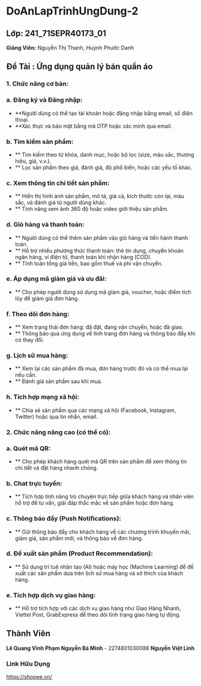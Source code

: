 # DoAnLapTrinhUngDung-2
## Lớp: 241_71SEPR40173_01
**Giảng Viên:** Nguyễn Thị Thanh, Huỳnh Phước Danh

## Đề Tài : Ứng dụng quản lý bán quần áo

### 1. Chức năng cơ bản:
### a. Đăng ký và Đăng nhập:
- **Người dùng có thể tạo tài khoản hoặc đăng nhập bằng email, số điện thoại.
- **Xác thực và bảo mật bằng mã OTP hoặc xác minh qua email.
### b. Tìm kiếm sản phẩm:
- ** Tìm kiếm theo từ khóa, danh mục, hoặc bộ lọc (size, màu sắc, thương hiệu, giá, v.v.).
- ** Lọc sản phẩm theo giá, đánh giá, độ phổ biến, hoặc các yếu tố khác.
### c. Xem thông tin chi tiết sản phẩm:
- ** Hiển thị hình ảnh sản phẩm, mô tả, giá cả, kích thước còn lại, màu sắc, và đánh giá từ người dùng khác.
- ** Tính năng xem ảnh 360 độ hoặc video giới thiệu sản phẩm.
### d. Giỏ hàng và thanh toán:
- ** Người dùng có thể thêm sản phẩm vào giỏ hàng và tiến hành thanh toán.
- ** Hỗ trợ nhiều phương thức thanh toán: thẻ tín dụng, chuyển khoản ngân hàng, ví điện tử, thanh toán khi nhận hàng (COD).
- ** Tính toán tổng giá tiền, bao gồm thuế và phí vận chuyển.
### e. Áp dụng mã giảm giá và ưu đãi:
- ** Cho phép người dùng sử dụng mã giảm giá, voucher, hoặc điểm tích lũy để giảm giá đơn hàng.
### f. Theo dõi đơn hàng:
- ** Xem trạng thái đơn hàng: đã đặt, đang vận chuyển, hoặc đã giao.
- ** Thông báo qua ứng dụng về tình trạng đơn hàng và thông báo đẩy khi có thay đổi.
### g. Lịch sử mua hàng:
- ** Xem lại các sản phẩm đã mua, đơn hàng trước đó và có thể mua lại nếu cần.
- ** Đánh giá sản phẩm sau khi mua.
### h. Tích hợp mạng xã hội:
- ** Chia sẻ sản phẩm qua các mạng xã hội (Facebook, Instagram, Twitter) hoặc qua tin nhắn, email.

### 2. Chức năng nâng cao (có thể có):
### a. Quét mã QR:
- ** Cho phép khách hàng quét mã QR trên sản phẩm để xem thông tin chi tiết và đặt hàng nhanh chóng.
### b. Chat trực tuyến:
- ** Tích hợp tính năng trò chuyện trực tiếp giữa khách hàng và nhân viên hỗ trợ để tư vấn, giải đáp thắc mắc về sản phẩm hoặc đơn hàng.
### c. Thông báo đẩy (Push Notifications):
- ** Gửi thông báo đẩy cho khách hàng về các chương trình khuyến mãi, giảm giá, sản phẩm mới, và thông báo về đơn hàng.
### d. Đề xuất sản phẩm (Product Recommendation):
- ** Sử dụng trí tuệ nhân tạo (AI) hoặc máy học (Machine Learning) để đề xuất các sản phẩm dựa trên lịch sử mua hàng và sở thích của khách hàng.
### e. Tích hợp dịch vụ giao hàng:
- ** Hỗ trợ tích hợp với các dịch vụ giao hàng như Giao Hàng Nhanh, Viettel Post, GrabExpress để theo dõi tình trạng giao hàng tự động.

## Thành Viên
**Lê Quang Vinh**
**Phạm Nguyễn Bá Minh** - 2274801030088
**Nguyễn Việt Linh**
### Link Hữu Dụng
https://shopee.vn/
